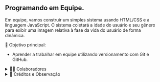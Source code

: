 ## Programando em Equipe.
  Em equipe, vamos construir um simples sistema usando HTML/CSS e a linguagem JavaScript.
  O sistema coletará a idade do usuário e seu gênero para exibir uma imagem relativa à fase da vida do usuário de forma dinâmica.
  
  🎯 Objetivo principal:
  * Aprender a trabalhar em equipe utilizando versionamento com Git e GitHub.

<details> 
  <summary>👨‍🚀 Colaboradores</summary>
  
  &nbsp;&nbsp;&nbsp;&nbsp;&nbsp;&nbsp;&nbsp;&nbsp;&nbsp;&nbsp;» [Gustavo Pivatto](https://github.com/GustavoPivatto)<br>
  &nbsp;&nbsp;&nbsp;&nbsp;&nbsp;&nbsp;&nbsp;&nbsp;&nbsp;&nbsp;» [Valdeci Santos de Miranda](https://github.com/ValdeciMiranda)<br>
  &nbsp;&nbsp;&nbsp;&nbsp;&nbsp;&nbsp;&nbsp;&nbsp;&nbsp;&nbsp;» [Adriano](https://github.com/Tipiginho23)<br>
</details>
  
<details> 
  <summary>📌 Créditos e Observação</summary> 
  
  &nbsp;&nbsp;&nbsp;&nbsp;&nbsp;&nbsp;&nbsp;&nbsp;&nbsp;&nbsp;A atividade foi inspirada em um dos desafios do curso de JavaScript do professor Gustavo Guanabara.<br>
  &nbsp;&nbsp;&nbsp;&nbsp;&nbsp;&nbsp;&nbsp;&nbsp;&nbsp;&nbsp;Curso em Vídeo - Gustavo Guanabara: https://www.youtube.com/c/CursoemVídeo <br>
</details>
